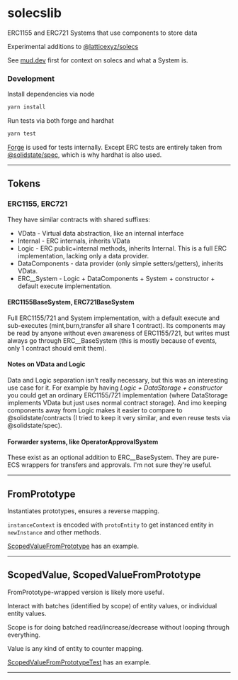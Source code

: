 # solecslib
ERC1155 and ERC721 Systems that use components to store data

Experimental additions to [@latticexyz/solecs](https://github.com/latticexyz/mud/tree/main/packages/solecs)

See [mud.dev](https://mud.dev/) first for context on solecs and what a System is.

### Development

Install dependencies via node

```bash
yarn install
```

Run tests via both forge and hardhat

```bash
yarn test
```

[Forge](https://book.getfoundry.sh/forge/writing-tests) is used for tests internally. Except ERC tests are entirely taken from [@solidstate/spec](https://github.com/solidstate-network/solidstate-solidity/tree/master/spec), which is why hardhat is also used.

----------

## Tokens

### ERC1155, ERC721

They have similar contracts with shared suffixes:
- VData - Virtual data abstraction, like an internal interface
- Internal - ERC internals, inherits VData
- Logic - ERC public+internal methods, inherits Internal. This is a full ERC implementation, lacking only a data provider.
- DataComponents - data provider (only simple setters/getters), inherits VData.
- ERC__System - Logic + DataComponents + System + constructor + default execute implementation.

#### ERC1155BaseSystem, ERC721BaseSystem
Full ERC1155/721 and System implementation, with a default execute and sub-executes (mint,burn,transfer all share 1 contract). Its components may be read by anyone without even awareness of ERC1155/721, but writes must always go through ERC__BaseSystem (this is mostly because of events, only 1 contract should emit them).

#### Notes on VData and Logic
Data and Logic separation isn't really necessary, but this was an interesting use case for it. For example by having *Logic + DataStorage + constructor* you could get an ordinary ERC1155/721 implementation (where DataStorage implements VData but just uses normal contract storage). And imo keeping components away from Logic makes it easier to compare to @solidstate/contracts (I tried to keep it very similar, and even reuse tests via @solidstate/spec).

#### Forwarder systems, like OperatorApprovalSystem
These exist as an optional addition to ERC__BaseSystem. They are pure-ECS wrappers for transfers and approvals. I'm not sure they're useful.

----------

## FromPrototype

Instantiates prototypes, ensures a reverse mapping.

`instanceContext` is encoded with `protoEntity` to get instanced entity in `newInstance` and other methods.

[ScopedValueFromPrototype](contracts/scoped-value/ScopedValueFromPrototype.sol) has an example.

----------

## ScopedValue, ScopedValueFromPrototype

FromPrototype-wrapped version is likely more useful.

Interact with batches (identified by scope) of entity values, or individual entity values.

Scope is for doing batched read/increase/decrease without looping through everything.

Value is any kind of entity to counter mapping.

[ScopedValueFromPrototypeTest](contracts/test/scoped-value/ScopedValueFromPrototype.t.sol) has an example.

----------